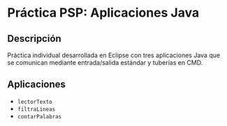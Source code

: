 # Práctica PSP: Aplicaciones Java

## Descripción
Práctica individual desarrollada en Eclipse con tres aplicaciones Java que se comunican mediante entrada/salida estándar y tuberías en CMD.

## Aplicaciones
- `lectorTexto`
- `filtraLineas`
- `contarPalabras`


